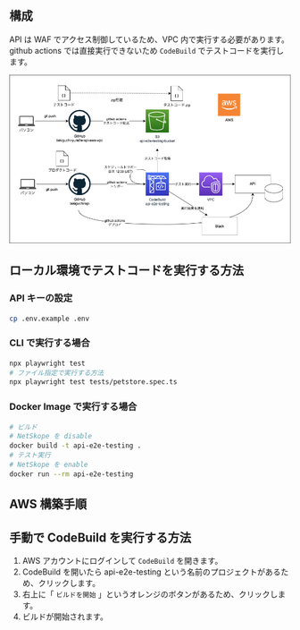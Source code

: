 ## 構成

API は WAF でアクセス制御しているため、VPC 内で実行する必要があります。github actions では直接実行できないため `CodeBuild` でテストコードを実行します。

![](./doc/architecture.drawio.png)

## ローカル環境でテストコードを実行する方法

### API キーの設定

```sh
cp .env.example .env
```

### CLI で実行する場合

```sh
npx playwright test
# ファイル指定で実行する方法
npx playwright test tests/petstore.spec.ts
```

### Docker Image で実行する場合

```sh
# ビルド
# NetSkope を disable
docker build -t api-e2e-testing .
# テスト実行
# NetSkope を enable
docker run --rm api-e2e-testing
```

## AWS 構築手順

## 手動で CodeBuild を実行する方法

1. AWS アカウントにログインして `CodeBuild` を開きます。
2. CodeBuild を開いたら api-e2e-testing という名前のプロジェクトがあるため、クリックします。
3. 右上に「 `ビルドを開始` 」というオレンジのボタンがあるため、クリックします。
4. ビルドが開始されます。
